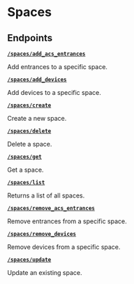 # Spaces

## Endpoints


[**`/spaces/add_acs_entrances`**](./add_acs_entrances.md)

Add entrances to a specific space.


[**`/spaces/add_devices`**](./add_devices.md)

Add devices to a specific space.


[**`/spaces/create`**](./create.md)

Create a new space.


[**`/spaces/delete`**](./delete.md)

Delete a space.


[**`/spaces/get`**](./get.md)

Get a space.


[**`/spaces/list`**](./list.md)

Returns a list of all spaces.


[**`/spaces/remove_acs_entrances`**](./remove_acs_entrances.md)

Remove entrances from a specific space.


[**`/spaces/remove_devices`**](./remove_devices.md)

Remove devices from a specific space.


[**`/spaces/update`**](./update.md)

Update an existing space.


